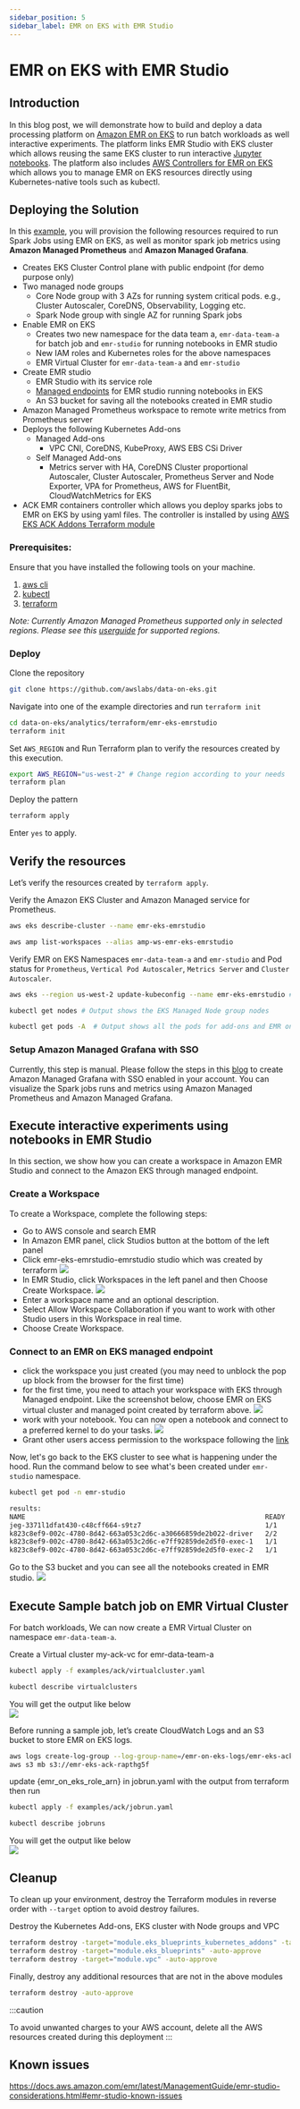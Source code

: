```yaml
---
sidebar_position: 5
sidebar_label: EMR on EKS with EMR Studio
---
```


# EMR on EKS with EMR Studio

## Introduction
In this blog post, we will demonstrate how to build and deploy a data processing platform on [Amazon EMR on EKS](https://docs.aws.amazon.com/emr/latest/EMR-on-EKS-DevelopmentGuide/emr-eks.html) to run batch workloads as well interactive experiments. The platform links EMR Studio with EKS cluster which allows reusing the same EKS cluster to run interactive [Jupyter notebooks](https://jupyter.org/). The platform also includes [AWS Controllers for EMR on EKS](https://github.com/aws-controllers-k8s/emrcontainers-controller) which allows you to manage EMR on EKS resources directly using Kubernetes-native tools such as kubectl.


## Deploying the Solution

In this [example](https://github.com/awslabs/data-on-eks/tree/main/analytics/terraform/emr-eks-emrstudio), you will provision the following resources required to run Spark Jobs using EMR on EKS, as well as monitor spark job metrics using **Amazon Managed Prometheus** and **Amazon Managed Grafana**.

- Creates EKS Cluster Control plane with public endpoint (for demo purpose only)
- Two managed node groups
  - Core Node group with 3 AZs for running system critical pods. e.g., Cluster Autoscaler, CoreDNS, Observability, Logging etc.
  - Spark Node group with single AZ for running Spark jobs
- Enable EMR on EKS
  - Creates two new namespace for the data team a, `emr-data-team-a` for batch job and `emr-studio` for running notebooks in EMR studio
  - New IAM roles and Kubernetes roles for the above namespaces
  - EMR Virtual Cluster for `emr-data-team-a` and `emr-studio`
- Create EMR studio
  - EMR Studio with its service role
  - [Managed endpoints](https://docs.aws.amazon.com/emr/latest/EMR-on-EKS-DevelopmentGuide/connect-emr-studio.html) for EMR studio running notebooks in EKS
  - An S3 bucket for saving all the notebooks created in EMR studio
- Amazon Managed Prometheus workspace to remote write metrics from Prometheus server
- Deploys the following Kubernetes Add-ons
    - Managed Add-ons
        - VPC CNI, CoreDNS, KubeProxy, AWS EBS CSi Driver
    - Self Managed Add-ons
        - Metrics server with HA, CoreDNS Cluster proportional Autoscaler, Cluster Autoscaler, Prometheus Server and Node Exporter, VPA for Prometheus, AWS for FluentBit, CloudWatchMetrics for EKS
 -  ACK EMR containers controller which allows you deploy sparks jobs to EMR on EKS by using yaml files. The controller is installed by using [AWS EKS ACK Addons Terraform module](https://github.com/aws-ia/terraform-aws-eks-ack-addons)

### Prerequisites:

Ensure that you have installed the following tools on your machine.

1. [aws cli](https://docs.aws.amazon.com/cli/latest/userguide/install-cliv2.html)
2. [kubectl](https://Kubernetes.io/docs/tasks/tools/)
3. [terraform](https://learn.hashicorp.com/tutorials/terraform/install-cli)

_Note: Currently Amazon Managed Prometheus supported only in selected regions. Please see this [userguide](https://docs.aws.amazon.com/prometheus/latest/userguide/what-is-Amazon-Managed-Service-Prometheus.html) for supported regions._

### Deploy

Clone the repository

```bash
git clone https://github.com/awslabs/data-on-eks.git
```

Navigate into one of the example directories and run `terraform init`

```bash
cd data-on-eks/analytics/terraform/emr-eks-emrstudio
terraform init
```

Set `AWS_REGION` and Run Terraform plan to verify the resources created by this execution.

```bash
export AWS_REGION="us-west-2" # Change region according to your needs
terraform plan
```

Deploy the pattern

```bash
terraform apply
```

Enter `yes` to apply.

## Verify the resources

Let’s verify the resources created by `terraform apply`.

Verify the Amazon EKS Cluster and Amazon Managed service for Prometheus.

```bash
aws eks describe-cluster --name emr-eks-emrstudio

aws amp list-workspaces --alias amp-ws-emr-eks-emrstudio
```

Verify EMR on EKS Namespaces `emr-data-team-a` and `emr-studio` and Pod status for `Prometheus`, `Vertical Pod Autoscaler`, `Metrics Server` and `Cluster Autoscaler`.

```bash
aws eks --region us-west-2 update-kubeconfig --name emr-eks-emrstudio # Creates k8s config file to authenticate with EKS Cluster

kubectl get nodes # Output shows the EKS Managed Node group nodes

kubectl get pods -A  # Output shows all the pods for add-ons and EMR on EKS

```

### Setup Amazon Managed Grafana with SSO
Currently, this step is manual. Please follow the steps in this [blog](https://aws.amazon.com/blogs/mt/monitoring-amazon-emr-on-eks-with-amazon-managed-prometheus-and-amazon-managed-grafana/) to create Amazon Managed Grafana with SSO enabled in your account.
You can visualize the Spark jobs runs and metrics using Amazon Managed Prometheus and Amazon Managed Grafana.


## Execute interactive experiments using notebooks in EMR Studio
In this section, we show how you can create a workspace in Amazon EMR Studio and connect to the Amazon EKS through managed endpoint.

### Create a Workspace
To create a Workspace, complete the following steps:

- Go to AWS console and search EMR
- In Amazon EMR panel, click Studios button at the bottom of the left panel
- Click emr-eks-emrstudio-emrstudio studio which was created by terraform
 ![](img/EMR-Studio-panel.png)
- In EMR Studio, click Workspaces in the left panel and then Choose Create Workspace.
 ![](img/EMR-Studio-workspace-panel.png)
- Enter a workspace name and an optional description.
- Select Allow Workspace Collaboration if you want to work with other Studio users in this Workspace in real time.
- Choose Create Workspace.

### Connect to an EMR on EKS managed endpoint
- click the workspace you just created (you may need to unblock the pop up block from the browser for the first time)
- for the first time, you need to attach your workspace with EKS through Managed endpoint. Like the screenshot below, choose EMR on EKS virtual cluster and managed point created by terraform above.
  ![](img/link-eks-managedpoint.png)
- work with your notebook. You can now open a notebook and connect to a preferred kernel to do your tasks. 
 ![](img/notebook-kernel.png)
- Grant other users access permission to the workspace following the [link](https://docs.aws.amazon.com/emr/latest/ManagementGuide/emr-studio-user-permissions.html)

Now, let's go back to the EKS cluster to see what is happening under the hood. Run the command below to see what's been created under `emr-studio` namespace.
```bash
kubectl get pod -n emr-studio 

results:
NAME                                                            READY   STATUS    RESTARTS   AGE
jeg-3371l1dfat430-c48cff664-s9tz7                               1/1     Running   0          23m  # for managed endpoint
k823c8ef9-002c-4780-8d42-663a053c2d6c-a30666859de2b022-driver   2/2     Running   0          69s  # driver for your notebook
k823c8ef9-002c-4780-8d42-663a053c2d6c-e7ff92859de2d5f0-exec-1   1/1     Running   0          59s  # executor for your notebook
k823c8ef9-002c-4780-8d42-663a053c2d6c-e7ff92859de2d5f0-exec-2   1/1     Running   0          59s  # executor for your notebook
```

Go to the S3 bucket and you can see all the notebooks created in EMR studio. 
 ![](img/s3-bucket-notebooks.png)


## Execute Sample batch job on EMR Virtual Cluster
For batch workloads, We can now create a EMR Virtual Cluster on namespace `emr-data-team-a`. 

Create a Virtual cluster my-ack-vc for emr-data-team-a
```bash
kubectl apply -f examples/ack/virtualcluster.yaml

kubectl describe virtualclusters
```
You will get the output like below <br/>
 ![](img/ack-virtualcluster.png)


Before running a sample job, let’s create CloudWatch Logs and an S3 bucket to store EMR on EKS logs.
```bash
aws logs create-log-group --log-group-name=/emr-on-eks-logs/emr-eks-ack
aws s3 mb s3://emr-eks-ack-rapthg5f  
```

update {emr_on_eks_role_arn} in jobrun.yaml with the output from terraform
then run

```bash
kubectl apply -f examples/ack/jobrun.yaml

kubectl describe jobruns
```
You will get the output like below <br/>
 ![](img/ack-sparkjob.png)


## Cleanup

To clean up your environment, destroy the Terraform modules in reverse order with `--target` option to avoid destroy failures.

Destroy the Kubernetes Add-ons, EKS cluster with Node groups and VPC

```bash
terraform destroy -target="module.eks_blueprints_kubernetes_addons" -target="module.eks_ack_addons" -auto-approve
terraform destroy -target="module.eks_blueprints" -auto-approve
terraform destroy -target="module.vpc" -auto-approve
```

Finally, destroy any additional resources that are not in the above modules

```bash
terraform destroy -auto-approve
```
:::caution

To avoid unwanted charges to your AWS account, delete all the AWS resources created during this deployment
:::

## Known issues 
https://docs.aws.amazon.com/emr/latest/ManagementGuide/emr-studio-considerations.html#emr-studio-known-issues